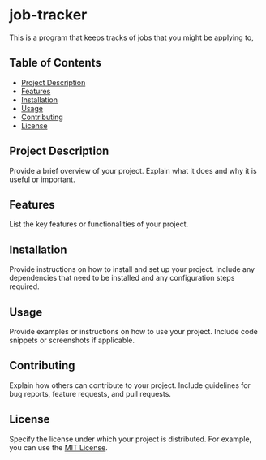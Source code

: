 # job-tracker

This is a program that keeps tracks of jobs that you might be applying to, 

## Table of Contents

- [Project Description](#project-description)
- [Features](#features)
- [Installation](#installation)
- [Usage](#usage)
- [Contributing](#contributing)
- [License](#license)

## Project Description

Provide a brief overview of your project. Explain what it does and why it is useful or important.

## Features

List the key features or functionalities of your project.

## Installation

Provide instructions on how to install and set up your project. Include any dependencies that need to be installed and any configuration steps required.

## Usage

Provide examples or instructions on how to use your project. Include code snippets or screenshots if applicable.

## Contributing

Explain how others can contribute to your project. Include guidelines for bug reports, feature requests, and pull requests.

## License

Specify the license under which your project is distributed. For example, you can use the [MIT License](https://opensource.org/licenses/MIT).



